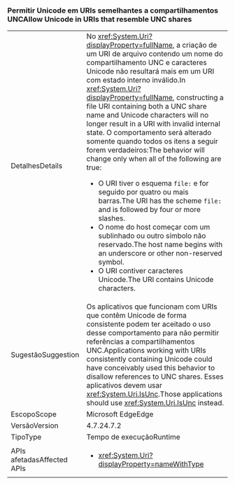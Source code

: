 ### <a name="allow-unicode-in-uris-that-resemble-unc-shares"></a><span data-ttu-id="a8284-101">Permitir Unicode em URIs semelhantes a compartilhamentos UNC</span><span class="sxs-lookup"><span data-stu-id="a8284-101">Allow Unicode in URIs that resemble UNC shares</span></span>

|   |   |
|---|---|
|<span data-ttu-id="a8284-102">Detalhes</span><span class="sxs-lookup"><span data-stu-id="a8284-102">Details</span></span>|<span data-ttu-id="a8284-103">No <xref:System.Uri?displayProperty=fullName>, a criação de um URI de arquivo contendo um nome do compartilhamento UNC e caracteres Unicode não resultará mais em um URI com estado interno inválido.</span><span class="sxs-lookup"><span data-stu-id="a8284-103">In <xref:System.Uri?displayProperty=fullName>, constructing a file URI containing both a UNC share name and Unicode characters will no longer result in a URI with invalid internal state.</span></span> <span data-ttu-id="a8284-104">O comportamento será alterado somente quando todos os itens a seguir forem verdadeiros:</span><span class="sxs-lookup"><span data-stu-id="a8284-104">The behavior will change only when all of the following are true:</span></span><ul><li><span data-ttu-id="a8284-105">O URI tiver o esquema <code>file:</code> e for seguido por quatro ou mais barras.</span><span class="sxs-lookup"><span data-stu-id="a8284-105">The URI has the scheme <code>file:</code> and is followed by four or more slashes.</span></span></li><li><span data-ttu-id="a8284-106">O nome do host começar com um sublinhado ou outro símbolo não reservado.</span><span class="sxs-lookup"><span data-stu-id="a8284-106">The host name begins with an underscore or other non-reserved symbol.</span></span></li><li><span data-ttu-id="a8284-107">O URI contiver caracteres Unicode.</span><span class="sxs-lookup"><span data-stu-id="a8284-107">The URI contains Unicode characters.</span></span></li></ul>|
|<span data-ttu-id="a8284-108">Sugestão</span><span class="sxs-lookup"><span data-stu-id="a8284-108">Suggestion</span></span>|<span data-ttu-id="a8284-109">Os aplicativos que funcionam com URIs que contêm Unicode de forma consistente podem ter aceitado o uso desse comportamento para não permitir referências a compartilhamentos UNC.</span><span class="sxs-lookup"><span data-stu-id="a8284-109">Applications working with URIs consistently containing Unicode could have conceivably used this behavior to disallow references to UNC shares.</span></span> <span data-ttu-id="a8284-110">Esses aplicativos devem usar <xref:System.Uri.IsUnc>.</span><span class="sxs-lookup"><span data-stu-id="a8284-110">Those applications should use <xref:System.Uri.IsUnc> instead.</span></span>|
|<span data-ttu-id="a8284-111">Escopo</span><span class="sxs-lookup"><span data-stu-id="a8284-111">Scope</span></span>|<span data-ttu-id="a8284-112">Microsoft Edge</span><span class="sxs-lookup"><span data-stu-id="a8284-112">Edge</span></span>|
|<span data-ttu-id="a8284-113">Versão</span><span class="sxs-lookup"><span data-stu-id="a8284-113">Version</span></span>|<span data-ttu-id="a8284-114">4.7.2</span><span class="sxs-lookup"><span data-stu-id="a8284-114">4.7.2</span></span>|
|<span data-ttu-id="a8284-115">Tipo</span><span class="sxs-lookup"><span data-stu-id="a8284-115">Type</span></span>|<span data-ttu-id="a8284-116">Tempo de execução</span><span class="sxs-lookup"><span data-stu-id="a8284-116">Runtime</span></span>|
|<span data-ttu-id="a8284-117">APIs afetadas</span><span class="sxs-lookup"><span data-stu-id="a8284-117">Affected APIs</span></span>|<ul><li><xref:System.Uri?displayProperty=nameWithType></li></ul>|

